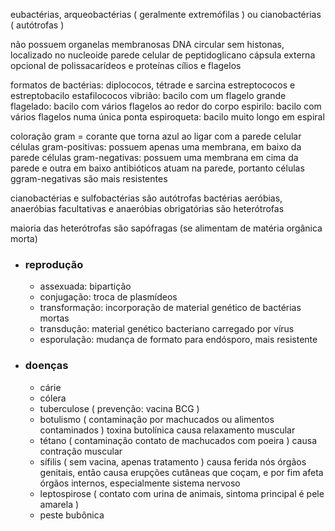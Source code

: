 eubactérias, arqueobactérias ( geralmente extremófilas ) ou cianobactérias ( autótrofas )

não possuem organelas membranosas
DNA circular sem histonas, localizado no nucleoide
parede celular de peptidoglicano
cápsula externa opcional de polissacarídeos e proteínas
cílios e flagelos

formatos de bactérias:
	diplococos, tétrade e sarcina
	estreptococos e estreptobacilo
	estafilococos
	vibrião: bacilo com um flagelo grande
	flagelado: bacilo com vários flagelos ao redor do corpo
	espirilo: bacilo com vários flagelos numa única ponta
	espiroqueta: bacilo muito longo em espiral

coloração gram = corante que torna azul ao ligar com a parede celular
células gram-positivas: possuem apenas uma membrana, em baixo da parede
células gram-negativas: possuem uma membrana em cima da parede e outra em baixo
antibióticos atuam na parede, portanto células ggram-negativas são mais resistentes

cianobactérias e sulfobactérias são autótrofas
bactérias aeróbias, anaeróbias facultativas e anaeróbias obrigatórias são heterótrofas

maioria das heterótrofas são sapófragas (se alimentam de matéria orgânica morta)

- ### reprodução
	- assexuada: bipartição
	- conjugação: troca de plasmídeos
	- transformação: incorporação de material genético de bactérias mortas
	- transdução: material genético bacteriano carregado por vírus
	- esporulação: mudança de formato para endósporo, mais resistente

- ### doenças
	- cárie
	- cólera
	- tuberculose ( prevenção: vacina BCG )
	- botulismo ( contaminação por machucados ou alimentos contaminados )
		toxina butolínica causa relaxamento muscular
	- tétano ( contaminação contato de machucados com poeira )
		causa contração muscular
	- sífilis ( sem vacina, apenas tratamento )
		causa ferida nós órgãos genitais, então causa erupções cutâneas que coçam, e por fim afeta órgãos internos, especialmente sistema nervoso
	- leptospirose ( contato com urina de animais, sintoma principal é pele amarela )
	- peste bubônica